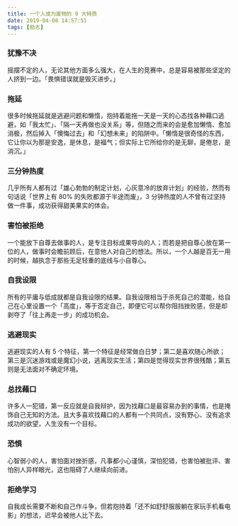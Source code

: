 ```yaml
---
title: 一个人成为废物的 9 大特质
date: 2019-04-08 14:57:51
tags: [励志]
---
```


### 犹豫不决
摇摆不定的人，无论其他方面多么强大，在人生的竞赛中，总是容易被那些坚定的人挤到一边。「畏惧错误就是毁灭进步。」

### 拖延
很多时候拖延就是逃避问题和懒惰，抱持着能拖一天是一天的心态找各种藉口逃避，如「我太忙」、「隔一天再做也没关系」等，但随之而来的会是愈加懒惰、愈加消极，然后掉入「懊悔过去」和「幻想未来」的陷阱中。「懒惰是很奇怪的东西，它让你以为那是安逸，是休息，是福气；但实际上它所给你的是无聊，是倦怠，是消沉。」

### 三分钟热度
几乎所有人都有过「雄心勃勃的制定计划，心灰意冷的放弃计划」的经验，然而有句话说「世界上有 80% 的失败都源于半途而废」，3 分钟热度的人不曾有过坚持做一件事，成功获得甜美果实的体会。

### 害怕被拒绝
一个能放下自尊去做事的人，是专注目标成果导向的人；而若是把自尊心放在第一位的人，做事时会瞻前顾后，在意他人对自己的想法。所以，一个人越是百无一用的时候，越执念于那些无足轻重的底线与小自尊心。

### 自我设限
所有的平庸与低成就都是自我设限的结果。自我设限相当于杀死自己的潜能，给自己在心里设置一个「高度」，等于否定自己，即便它可以帮你阻挡挫败感，但是却剥夺了「往上再走一步」的成功机会。

### 逃避现实
逃避现实的人有 5 个特征，第一个特征是经常做白日梦；第二是喜欢随心所欲；第三是沉迷游戏或是魔幻小说，逃离现实生活；第四是觉得现实世界很残酷；第五则是无法面对不确定环境。

### 总找藉口
许多人一犯错，第一反应就是自我辩护，因为找藉口是最容易办到的事情，也是掩饰自己无知的方法。且大多喜欢找藉口的人都有一个共同点，没有野心、没有追求成功的欲望，人生没有一个目标。

### 恐惧
心智弱小的人，害怕面对挫折感，凡事都小心谨慎，深怕犯错，也害怕被批评、害怕别人异样眼光，这也阻碍了人继续向前进。

### 拒绝学习
自我成长需要不断和自己作斗争，但若抱持着「还不如舒舒服服躺在家玩手机看电影」的想法，迟早会被他人比下去。